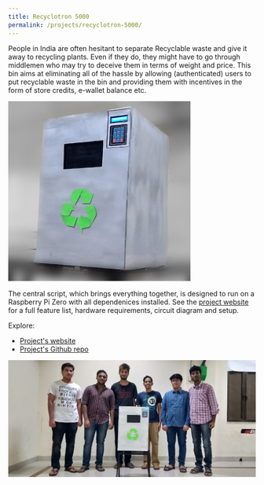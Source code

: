 ```yaml
---
title: Recyclotron 5000
permalink: /projects/recyclotron-5000/
---
```


People in India are often hesitant to separate Recyclable waste and give it away to recycling plants. Even if they do, they might have to go through middlemen who may try to deceive them in terms of weight and price. This bin aims at eliminating all of the hassle by allowing (authenticated) users to put recyclable waste in the bin and providing them with incentives in the form of store credits, e-wallet balance etc.

![Recyclotron 5000](https://raw.githubusercontent.com/DevPika/recyclotron-5000/master/images/recyclotron5000.png)

The central script, which brings everything together, is designed to run on a Raspberry Pi Zero with all dependenices installed. See the [project website][project-website] for a full feature list, hardware requirements, circuit diagram and setup.

Explore:
* [Project's website][project-website]
* [Project's Github repo][project-github-repo]

![Recyclotron 5000 team](https://raw.githubusercontent.com/DevPika/recyclotron-5000/master/images/team.jpg)

[project-website]: https://sites.google.com/view/ds302/team-a
[project-github-repo]: https://github.com/DevPika/recyclotron-5000